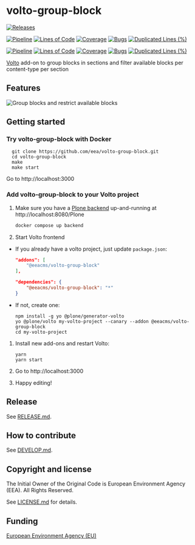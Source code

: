 # volto-group-block

[![Releases](https://img.shields.io/github/v/release/eea/volto-group-block)](https://github.com/eea/volto-group-block/releases)

[![Pipeline](https://ci.eionet.europa.eu/buildStatus/icon?job=volto-addons%2Fvolto-group-block%2Fmaster&subject=master)](https://ci.eionet.europa.eu/view/Github/job/volto-addons/job/volto-group-block/job/master/display/redirect)
[![Lines of Code](https://sonarqube.eea.europa.eu/api/project_badges/measure?project=volto-group-block-master&metric=ncloc)](https://sonarqube.eea.europa.eu/dashboard?id=volto-group-block-master)
[![Coverage](https://sonarqube.eea.europa.eu/api/project_badges/measure?project=volto-group-block-master&metric=coverage)](https://sonarqube.eea.europa.eu/dashboard?id=volto-group-block-master)
[![Bugs](https://sonarqube.eea.europa.eu/api/project_badges/measure?project=volto-group-block-master&metric=bugs)](https://sonarqube.eea.europa.eu/dashboard?id=volto-group-block-master)
[![Duplicated Lines (%)](https://sonarqube.eea.europa.eu/api/project_badges/measure?project=volto-group-block-master&metric=duplicated_lines_density)](https://sonarqube.eea.europa.eu/dashboard?id=volto-group-block-master)

[![Pipeline](https://ci.eionet.europa.eu/buildStatus/icon?job=volto-addons%2Fvolto-group-block%2Fdevelop&subject=develop)](https://ci.eionet.europa.eu/view/Github/job/volto-addons/job/volto-group-block/job/develop/display/redirect)
[![Lines of Code](https://sonarqube.eea.europa.eu/api/project_badges/measure?project=volto-group-block-develop&metric=ncloc)](https://sonarqube.eea.europa.eu/dashboard?id=volto-group-block-develop)
[![Coverage](https://sonarqube.eea.europa.eu/api/project_badges/measure?project=volto-group-block-develop&metric=coverage)](https://sonarqube.eea.europa.eu/dashboard?id=volto-group-block-develop)
[![Bugs](https://sonarqube.eea.europa.eu/api/project_badges/measure?project=volto-group-block-develop&metric=bugs)](https://sonarqube.eea.europa.eu/dashboard?id=volto-group-block-develop)
[![Duplicated Lines (%)](https://sonarqube.eea.europa.eu/api/project_badges/measure?project=volto-group-block-develop&metric=duplicated_lines_density)](https://sonarqube.eea.europa.eu/dashboard?id=volto-group-block-develop)

[Volto](https://github.com/plone/volto) add-on to group blocks in sections and filter available blocks per content-type per section

## Features

![Group blocks and restrict available blocks](https://github.com/eea/volto-group-block/raw/docs/docs/volto-group-block.gif)

## Getting started

### Try volto-group-block with Docker

      git clone https://github.com/eea/volto-group-block.git
      cd volto-group-block
      make
      make start

Go to http://localhost:3000

### Add volto-group-block to your Volto project

1. Make sure you have a [Plone backend](https://plone.org/download) up-and-running at http://localhost:8080/Plone

   ```Bash
   docker compose up backend
   ```

1. Start Volto frontend

* If you already have a volto project, just update `package.json`:

   ```JSON
   "addons": [
       "@eeacms/volto-group-block"
   ],

   "dependencies": {
       "@eeacms/volto-group-block": "*"
   }
   ```

* If not, create one:

   ```
   npm install -g yo @plone/generator-volto
   yo @plone/volto my-volto-project --canary --addon @eeacms/volto-group-block
   cd my-volto-project
   ```

1. Install new add-ons and restart Volto:

   ```
   yarn
   yarn start
   ```

1. Go to http://localhost:3000

1. Happy editing!

## Release

See [RELEASE.md](https://github.com/eea/volto-group-block/blob/master/RELEASE.md).

## How to contribute

See [DEVELOP.md](https://github.com/eea/volto-group-block/blob/master/DEVELOP.md).

## Copyright and license

The Initial Owner of the Original Code is European Environment Agency (EEA).
All Rights Reserved.

See [LICENSE.md](https://github.com/eea/volto-group-block/blob/master/LICENSE.md) for details.

## Funding

[European Environment Agency (EU)](http://eea.europa.eu)
